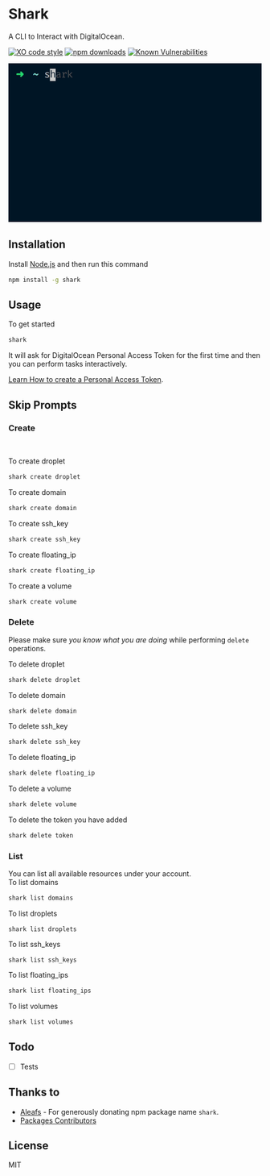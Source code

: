 # Shark

A CLI to Interact with DigitalOcean.

[![XO code style](https://img.shields.io/badge/code_style-XO-5ed9c7.svg)](https://github.com/xojs/xo)
[![npm downloads](https://img.shields.io/npm/dm/shark.svg)](https://npm.im/shark)
[![Known Vulnerabilities](https://snyk.io/test/github/satyarohith/shark/badge.svg?targetFile=package.json)](https://snyk.io/test/github/satyarohith/shark?targetFile=package.json)

<div align="center">
<img src="demo.gif" >
</div>

## Installation
Install [Node.js](https://nodejs.org/) and then run this command
```sh
npm install -g shark
```
## Usage
To get started
```sh
shark
```
It will ask for DigitalOcean Personal Access Token for the first time and then you can perform tasks interactively.

[Learn How to create a Personal Access Token](https://www.digitalocean.com/docs/api/create-personal-access-token/).

## Skip Prompts

### Create
<br/>

To create droplet
```sh
shark create droplet
```

To create domain
```sh
shark create domain
```

To create ssh_key
```sh
shark create ssh_key
```

To create floating_ip
```sh
shark create floating_ip
```

To create a volume
```sh
shark create volume
```

### Delete

Please make sure *you know what you are doing* while performing `delete` operations.

To delete droplet
```sh
shark delete droplet
```

To delete domain
```sh
shark delete domain
```

To delete ssh_key
```sh
shark delete ssh_key
```

To delete floating_ip
```sh
shark delete floating_ip
```

To delete a volume
```sh
shark delete volume
```

To delete the token you have added
```sh
shark delete token
```
### List
You can list all available resources under your account.
<br/>
To list domains
```sh
shark list domains
```

To list droplets
```
shark list droplets
```

To list ssh_keys
```
shark list ssh_keys
```

To list floating_ips
```sh
shark list floating_ips
```

To list volumes
```sh
shark list volumes
```

## Todo
- [ ] Tests

## Thanks to
 - [Aleafs](https://github.com/aleafs) - For generously donating npm package name `shark`.
 - [Packages Contributors](https://github.com/satyarohith/shark/network/dependencies)

## License
MIT
